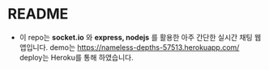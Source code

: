 # README

- 이 repo는 **socket.io** 와 **express, nodejs** 를 활용한 아주 간단한
  실시간 채팅 웹앱입니다. demo는 https://nameless-depths-57513.herokuapp.com/
  deploy는 Heroku를 통해 하였습니다.
